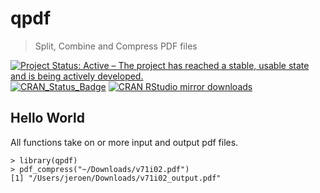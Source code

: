 # qpdf

> Split, Combine and Compress PDF files

[![Project Status: Active – The project has reached a stable, usable state and is being actively developed.](httsp://www.repostatus.org/badges/latest/active.svg)](https://www.repostatus.org/#active)
[![CRAN_Status_Badge](http://www.r-pkg.org/badges/version/qpdf)](http://cran.r-project.org/package=qpdf)
[![CRAN RStudio mirror downloads](http://cranlogs.r-pkg.org/badges/qpdf)](http://cran.r-project.org/web/packages/qpdf/index.html)

## Hello World

All functions take on or more input and output pdf files.

```{r}
> library(qpdf)
> pdf_compress("~/Downloads/v71i02.pdf")
[1] "/Users/jeroen/Downloads/v71i02_output.pdf"
```

